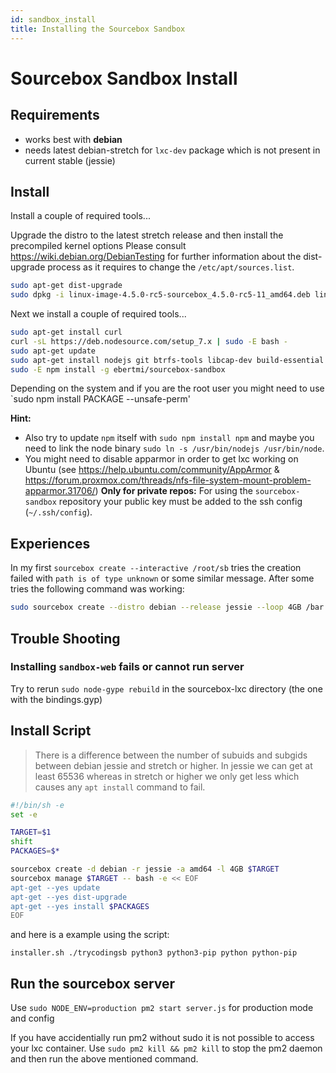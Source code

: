 ```yaml
---
id: sandbox_install
title: Installing the Sourcebox Sandbox
---
```


# Sourcebox Sandbox Install

## Requirements

- works best with **debian**
- needs latest debian-stretch for `lxc-dev` package which is not present in current stable (jessie)

## Install

Install a couple of required tools...

Upgrade the distro to the latest stretch release and then install the precompiled kernel options
Please consult https://wiki.debian.org/DebianTesting for further information about the dist-upgrade process as it requires to change
the `/etc/apt/sources.list`.

```bash
sudo apt-get dist-upgrade
sudo dpkg -i linux-image-4.5.0-rc5-sourcebox_4.5.0-rc5-11_amd64.deb linux-headers-4.5.0-rc5-sourcebox_4.5.0-rc5-1_amd64.deb
```

Next we install a couple of required tools...

```bash
sudo apt-get install curl
curl -sL https://deb.nodesource.com/setup_7.x | sudo -E bash -
sudo apt-get update
sudo apt-get install nodejs git btrfs-tools libcap-dev build-essential lxc lxc-dev
sudo -E npm install -g ebertmi/sourcebox-sandbox
```

Depending on the system and if you are the root user you might need to use `sudo npm install PACKAGE --unsafe-perm'


**Hint:**

* Also try to update `npm` itself with `sudo npm install npm` and maybe you need to link the node binary `sudo ln -s /usr/bin/nodejs /usr/bin/node`.
* You might need to disable apparmor in order to get lxc working on Ubuntu (see https://help.ubuntu.com/community/AppArmor & https://forum.proxmox.com/threads/nfs-file-system-mount-problem-apparmor.31706/)
**Only for private repos:**
For using the `sourcebox-sandbox` repository your public key must be added to the ssh config (`~/.ssh/config`).

## Experiences

In my first `sourcebox create --interactive /root/sb` tries the creation failed with `path is of type unknown` or some similar message.
After some tries the following command was working:

```bash
sudo sourcebox create --distro debian --release jessie --loop 4GB /bar
```

## Trouble Shooting

### Installing `sandbox-web` fails or cannot run server

Try to rerun `sudo node-gype rebuild` in the sourcebox-lxc directory (the one with the bindings.gyp)

## Install Script

> There is a difference between the number of subuids and subgids between debian jessie and stretch or higher. In jessie we can get at least 65536 whereas in stretch or higher we only get less which causes any `apt install` command to fail.

```bash
#!/bin/sh -e
set -e

TARGET=$1
shift
PACKAGES=$*

sourcebox create -d debian -r jessie -a amd64 -l 4GB $TARGET
sourcebox manage $TARGET -- bash -e << EOF
apt-get --yes update
apt-get --yes dist-upgrade
apt-get --yes install $PACKAGES
EOF
```

and here is a example using the script:

`installer.sh ./trycodingsb python3 python3-pip python python-pip`

## Run the sourcebox server

Use `sudo NODE_ENV=production pm2 start server.js` for production mode and config

If you have accidentially run pm2 without sudo it is not possible to access your lxc container. Use `sudo pm2 kill && pm2 kill` to stop the pm2 daemon and then run the above mentioned command.
